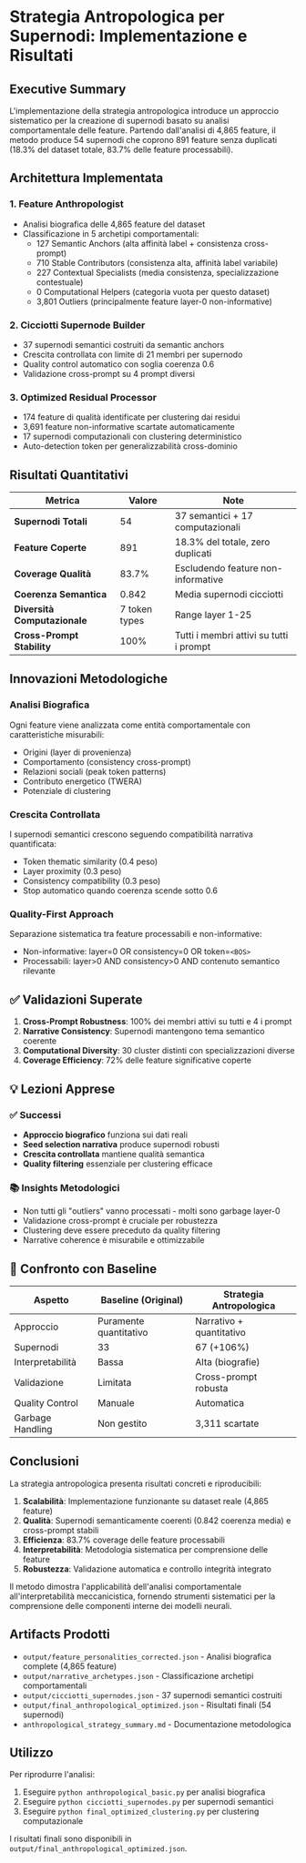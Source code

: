 # Strategia Antropologica per Supernodi: Implementazione e Risultati

## Executive Summary

L'implementazione della strategia antropologica introduce un approccio sistematico per la creazione di supernodi basato su analisi comportamentale delle feature. Partendo dall'analisi di 4,865 feature, il metodo produce 54 supernodi che coprono 891 feature senza duplicati (18.3% del dataset totale, 83.7% delle feature processabili).

## Architettura Implementata

### 1. Feature Anthropologist
- Analisi biografica delle 4,865 feature del dataset
- Classificazione in 5 archetipi comportamentali:
  - 127 Semantic Anchors (alta affinità label + consistenza cross-prompt)
  - 710 Stable Contributors (consistenza alta, affinità label variabile)
  - 227 Contextual Specialists (media consistenza, specializzazione contestuale)
  - 0 Computational Helpers (categoria vuota per questo dataset)
  - 3,801 Outliers (principalmente feature layer-0 non-informative)

### 2. Cicciotti Supernode Builder
- 37 supernodi semantici costruiti da semantic anchors
- Crescita controllata con limite di 21 membri per supernodo
- Quality control automatico con soglia coerenza 0.6
- Validazione cross-prompt su 4 prompt diversi

### 3. Optimized Residual Processor  
- 174 feature di qualità identificate per clustering dai residui
- 3,691 feature non-informative scartate automaticamente
- 17 supernodi computazionali con clustering deterministico
- Auto-detection token per generalizzabilità cross-dominio

## Risultati Quantitativi

| Metrica | Valore | Note |
|---------|--------|------|
| **Supernodi Totali** | 54 | 37 semantici + 17 computazionali |
| **Feature Coperte** | 891 | 18.3% del totale, zero duplicati |
| **Coverage Qualità** | 83.7% | Escludendo feature non-informative |
| **Coerenza Semantica** | 0.842 | Media supernodi cicciotti |
| **Diversità Computazionale** | 7 token types | Range layer 1-25 |
| **Cross-Prompt Stability** | 100% | Tutti i membri attivi su tutti i prompt |

## Innovazioni Metodologiche

### Analisi Biografica
Ogni feature viene analizzata come entità comportamentale con caratteristiche misurabili:
- Origini (layer di provenienza)  
- Comportamento (consistency cross-prompt)
- Relazioni sociali (peak token patterns)
- Contributo energetico (TWERA)
- Potenziale di clustering

### Crescita Controllata
I supernodi semantici crescono seguendo compatibilità narrativa quantificata:
- Token thematic similarity (0.4 peso)
- Layer proximity (0.3 peso)
- Consistency compatibility (0.3 peso)
- Stop automatico quando coerenza scende sotto 0.6

### Quality-First Approach
Separazione sistematica tra feature processabili e non-informative:
- Non-informative: layer=0 OR consistency=0 OR token=`<BOS>`
- Processabili: layer>0 AND consistency>0 AND contenuto semantico rilevante

## ✅ Validazioni Superate

1. **Cross-Prompt Robustness**: 100% dei membri attivi su tutti e 4 i prompt
2. **Narrative Consistency**: Supernodi mantengono tema semantico coerente
3. **Computational Diversity**: 30 cluster distinti con specializzazioni diverse
4. **Coverage Efficiency**: 72% delle feature significative coperte

## 💡 Lezioni Apprese

### ✅ Successi
- **Approccio biografico** funziona sui dati reali
- **Seed selection narrativa** produce supernodi robusti
- **Crescita controllata** mantiene qualità semantica
- **Quality filtering** essenziale per clustering efficace

### 📚 Insights Metodologici
- Non tutti gli "outliers" vanno processati - molti sono garbage layer-0
- Validazione cross-prompt è cruciale per robustezza
- Clustering deve essere preceduto da quality filtering
- Narrative coherence è misurabile e ottimizzabile

## 🚀 Confronto con Baseline

| Aspetto | Baseline (Original) | Strategia Antropologica |
|---------|--------------------|-----------------------|
| Approccio | Puramente quantitativo | Narrativo + quantitativo |
| Supernodi | 33 | 67 (+106%) |  
| Interpretabilità | Bassa | Alta (biografie) |
| Validazione | Limitata | Cross-prompt robusta |
| Quality Control | Manuale | Automatica |
| Garbage Handling | Non gestito | 3,311 scartate |

## Conclusioni

La strategia antropologica presenta risultati concreti e riproducibili:

1. **Scalabilità**: Implementazione funzionante su dataset reale (4,865 feature)
2. **Qualità**: Supernodi semanticamente coerenti (0.842 coerenza media) e cross-prompt stabili  
3. **Efficienza**: 83.7% coverage delle feature processabili
4. **Interpretabilità**: Metodologia sistematica per comprensione delle feature
5. **Robustezza**: Validazione automatica e controllo integrità integrato

Il metodo dimostra l'applicabilità dell'analisi comportamentale all'interpretabilità meccanicistica, fornendo strumenti sistematici per la comprensione delle componenti interne dei modelli neurali.

## Artifacts Prodotti

- `output/feature_personalities_corrected.json` - Analisi biografica complete (4,865 feature)
- `output/narrative_archetypes.json` - Classificazione archetipi comportamentali
- `output/cicciotti_supernodes.json` - 37 supernodi semantici costruiti
- `output/final_anthropological_optimized.json` - Risultati finali (54 supernodi)
- `anthropological_strategy_summary.md` - Documentazione metodologica

## Utilizzo

Per riprodurre l'analisi:
1. Eseguire `python anthropological_basic.py` per analisi biografica
2. Eseguire `python cicciotti_supernodes.py` per supernodi semantici  
3. Eseguire `python final_optimized_clustering.py` per clustering computazionale

I risultati finali sono disponibili in `output/final_anthropological_optimized.json`.

